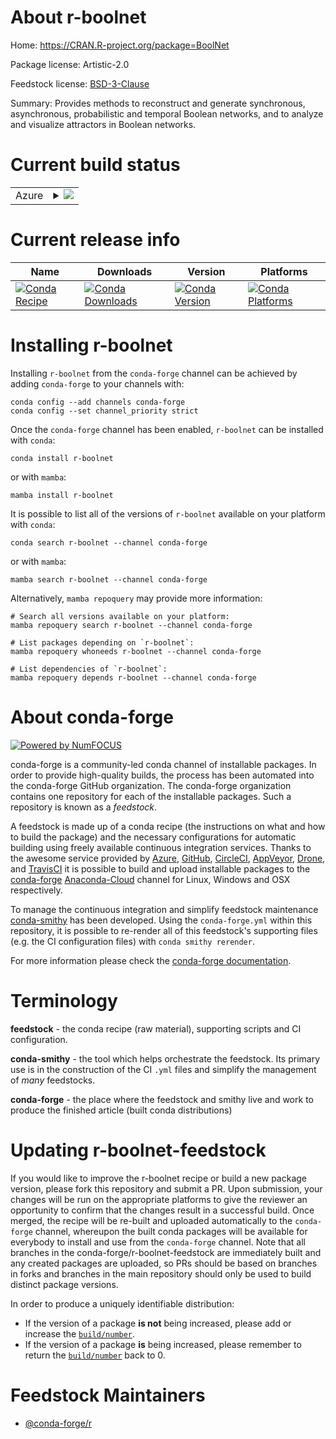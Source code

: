 About r-boolnet
===============

Home: https://CRAN.R-project.org/package=BoolNet

Package license: Artistic-2.0

Feedstock license: [BSD-3-Clause](https://github.com/conda-forge/r-boolnet-feedstock/blob/main/LICENSE.txt)

Summary: Provides methods to reconstruct and generate synchronous, asynchronous, probabilistic and temporal Boolean networks, and to analyze and visualize attractors in Boolean networks.

Current build status
====================


<table>
    
  <tr>
    <td>Azure</td>
    <td>
      <details>
        <summary>
          <a href="https://dev.azure.com/conda-forge/feedstock-builds/_build/latest?definitionId=2307&branchName=main">
            <img src="https://dev.azure.com/conda-forge/feedstock-builds/_apis/build/status/r-boolnet-feedstock?branchName=main">
          </a>
        </summary>
        <table>
          <thead><tr><th>Variant</th><th>Status</th></tr></thead>
          <tbody><tr>
              <td>linux_64_r_base4.1</td>
              <td>
                <a href="https://dev.azure.com/conda-forge/feedstock-builds/_build/latest?definitionId=2307&branchName=main">
                  <img src="https://dev.azure.com/conda-forge/feedstock-builds/_apis/build/status/r-boolnet-feedstock?branchName=main&jobName=linux&configuration=linux_64_r_base4.1" alt="variant">
                </a>
              </td>
            </tr><tr>
              <td>linux_64_r_base4.2</td>
              <td>
                <a href="https://dev.azure.com/conda-forge/feedstock-builds/_build/latest?definitionId=2307&branchName=main">
                  <img src="https://dev.azure.com/conda-forge/feedstock-builds/_apis/build/status/r-boolnet-feedstock?branchName=main&jobName=linux&configuration=linux_64_r_base4.2" alt="variant">
                </a>
              </td>
            </tr><tr>
              <td>osx_64_r_base4.1</td>
              <td>
                <a href="https://dev.azure.com/conda-forge/feedstock-builds/_build/latest?definitionId=2307&branchName=main">
                  <img src="https://dev.azure.com/conda-forge/feedstock-builds/_apis/build/status/r-boolnet-feedstock?branchName=main&jobName=osx&configuration=osx_64_r_base4.1" alt="variant">
                </a>
              </td>
            </tr><tr>
              <td>osx_64_r_base4.2</td>
              <td>
                <a href="https://dev.azure.com/conda-forge/feedstock-builds/_build/latest?definitionId=2307&branchName=main">
                  <img src="https://dev.azure.com/conda-forge/feedstock-builds/_apis/build/status/r-boolnet-feedstock?branchName=main&jobName=osx&configuration=osx_64_r_base4.2" alt="variant">
                </a>
              </td>
            </tr>
          </tbody>
        </table>
      </details>
    </td>
  </tr>
</table>

Current release info
====================

| Name | Downloads | Version | Platforms |
| --- | --- | --- | --- |
| [![Conda Recipe](https://img.shields.io/badge/recipe-r--boolnet-green.svg)](https://anaconda.org/conda-forge/r-boolnet) | [![Conda Downloads](https://img.shields.io/conda/dn/conda-forge/r-boolnet.svg)](https://anaconda.org/conda-forge/r-boolnet) | [![Conda Version](https://img.shields.io/conda/vn/conda-forge/r-boolnet.svg)](https://anaconda.org/conda-forge/r-boolnet) | [![Conda Platforms](https://img.shields.io/conda/pn/conda-forge/r-boolnet.svg)](https://anaconda.org/conda-forge/r-boolnet) |

Installing r-boolnet
====================

Installing `r-boolnet` from the `conda-forge` channel can be achieved by adding `conda-forge` to your channels with:

```
conda config --add channels conda-forge
conda config --set channel_priority strict
```

Once the `conda-forge` channel has been enabled, `r-boolnet` can be installed with `conda`:

```
conda install r-boolnet
```

or with `mamba`:

```
mamba install r-boolnet
```

It is possible to list all of the versions of `r-boolnet` available on your platform with `conda`:

```
conda search r-boolnet --channel conda-forge
```

or with `mamba`:

```
mamba search r-boolnet --channel conda-forge
```

Alternatively, `mamba repoquery` may provide more information:

```
# Search all versions available on your platform:
mamba repoquery search r-boolnet --channel conda-forge

# List packages depending on `r-boolnet`:
mamba repoquery whoneeds r-boolnet --channel conda-forge

# List dependencies of `r-boolnet`:
mamba repoquery depends r-boolnet --channel conda-forge
```


About conda-forge
=================

[![Powered by
NumFOCUS](https://img.shields.io/badge/powered%20by-NumFOCUS-orange.svg?style=flat&colorA=E1523D&colorB=007D8A)](https://numfocus.org)

conda-forge is a community-led conda channel of installable packages.
In order to provide high-quality builds, the process has been automated into the
conda-forge GitHub organization. The conda-forge organization contains one repository
for each of the installable packages. Such a repository is known as a *feedstock*.

A feedstock is made up of a conda recipe (the instructions on what and how to build
the package) and the necessary configurations for automatic building using freely
available continuous integration services. Thanks to the awesome service provided by
[Azure](https://azure.microsoft.com/en-us/services/devops/), [GitHub](https://github.com/),
[CircleCI](https://circleci.com/), [AppVeyor](https://www.appveyor.com/),
[Drone](https://cloud.drone.io/welcome), and [TravisCI](https://travis-ci.com/)
it is possible to build and upload installable packages to the
[conda-forge](https://anaconda.org/conda-forge) [Anaconda-Cloud](https://anaconda.org/)
channel for Linux, Windows and OSX respectively.

To manage the continuous integration and simplify feedstock maintenance
[conda-smithy](https://github.com/conda-forge/conda-smithy) has been developed.
Using the ``conda-forge.yml`` within this repository, it is possible to re-render all of
this feedstock's supporting files (e.g. the CI configuration files) with ``conda smithy rerender``.

For more information please check the [conda-forge documentation](https://conda-forge.org/docs/).

Terminology
===========

**feedstock** - the conda recipe (raw material), supporting scripts and CI configuration.

**conda-smithy** - the tool which helps orchestrate the feedstock.
                   Its primary use is in the construction of the CI ``.yml`` files
                   and simplify the management of *many* feedstocks.

**conda-forge** - the place where the feedstock and smithy live and work to
                  produce the finished article (built conda distributions)


Updating r-boolnet-feedstock
============================

If you would like to improve the r-boolnet recipe or build a new
package version, please fork this repository and submit a PR. Upon submission,
your changes will be run on the appropriate platforms to give the reviewer an
opportunity to confirm that the changes result in a successful build. Once
merged, the recipe will be re-built and uploaded automatically to the
`conda-forge` channel, whereupon the built conda packages will be available for
everybody to install and use from the `conda-forge` channel.
Note that all branches in the conda-forge/r-boolnet-feedstock are
immediately built and any created packages are uploaded, so PRs should be based
on branches in forks and branches in the main repository should only be used to
build distinct package versions.

In order to produce a uniquely identifiable distribution:
 * If the version of a package **is not** being increased, please add or increase
   the [``build/number``](https://docs.conda.io/projects/conda-build/en/latest/resources/define-metadata.html#build-number-and-string).
 * If the version of a package **is** being increased, please remember to return
   the [``build/number``](https://docs.conda.io/projects/conda-build/en/latest/resources/define-metadata.html#build-number-and-string)
   back to 0.

Feedstock Maintainers
=====================

* [@conda-forge/r](https://github.com/conda-forge/r/)

